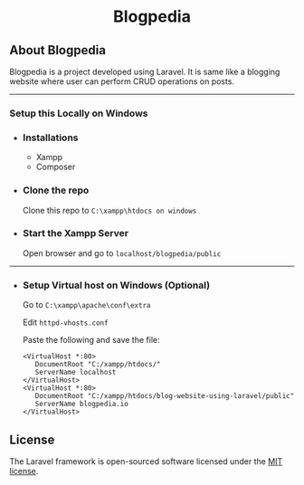 <h1 align="center">Blogpedia</h1>

## About Blogpedia

Blogpedia is a project developed using Laravel. It is same like a blogging website where user can perform CRUD operations on posts.

<hr>

### Setup this Locally on Windows
- ### Installations
    - Xampp
    - Composer
    
- ### Clone the repo

    Clone this repo to <code>C:\xampp\htdocs on windows</code>

- ### Start the Xampp Server

    Open browser and go to <code>localhost/blogpedia/public</code>
    
<hr>

- ### Setup Virtual host on Windows (Optional)
    Go to <code>C:\xampp\apache\conf\extra</code>
    
    Edit <code>httpd-vhosts.conf</code>
    
    Paste the following and save the file:
     ```
    <VirtualHost *:80>
        DocumentRoot "C:/xampp/htdocs/"
        ServerName localhost
    </VirtualHost>
    <VirtualHost *:80>
        DocumentRoot "C:/xampp/htdocs/blog-website-using-laravel/public"
        ServerName blogpedia.io
    </VirtualHost>
    ```
    
## License

The Laravel framework is open-sourced software licensed under the [MIT license](https://opensource.org/licenses/MIT).
